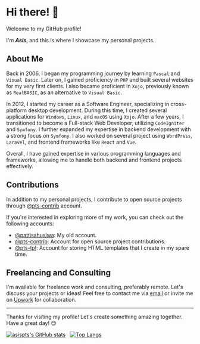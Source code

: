 <img src="https://komarev.com/ghpvc/?username=asispts&label=Visitors&color=0e75b6&style=flat" width="0">

# Hi there! :wave:

Welcome to my GitHub profile!

I'm ***Asis***, and this is where I showcase my personal projects.


## About Me

Back in 2006, I began my programming journey by learning `Pascal` and `Visual Basic`.
Later on, I gained proficiency in `PHP` and built several websites for my very first clients.
I also became proficient in `Xojo`, previously known as `RealBASIC`, as an alternative to `Visual Basic`.

In 2012, I started my career as a Software Engineer, specializing in cross-platform desktop development.
During this time, I created several applications for `Windows`, `Linux`, and `macOS` using `Xojo`.
After a few years, I transitioned to become a Full-stack Web Developer, utilizing `CodeIgniter` and `Symfony`.
I further expanded my expertise in backend development with a strong focus on `Symfony`.
I also worked on several project using `WordPress`, `Laravel`, and frontend frameworks like `React` and `Vue`.

Overall, I have gained expertise in various programming languages and frameworks, allowing me to handle both backend and frontend projects effectively.



## Contributions

In addition to my personal projects, I contribute to open source projects through [@pts-contrib](https://github.com/pts-contrib) account.

If you're interested in exploring more of my work, you can check out the following accounts:
- [@pattisahusiwa](https://github.com/pattisahusiwa): My old account.
- [@pts-contrib](https://github.com/pts-contrib): Account for open source project contributions.
- [@pts-tpl](https://github.com/pts-tpl): Account for storing HTML templates that I create in my spare time.



## Freelancing and Consulting

I'm available for freelance work and consulting, preferably remote. Let's discuss your projects or ideas! Feel free to contact me via [email](mailto:asispts@gmail.com) or invite me on [Upwork](https://www.upwork.com/freelancers/~0166f08c7b943450f3) for collaboration.



---
Thanks for visiting my profile! Let's create something amazing together. Have a great day! 😊


[![asispts's GitHub stats](https://github-readme-stats.vercel.app/api?username=asispts&show_icons=true&theme=transparent)](https://github.com/anuraghazra/github-readme-stats)
&nbsp;
[![Top Langs](https://github-readme-stats.vercel.app/api/top-langs/?username=asispts&theme=transparent&layout=compact)](https://github.com/anuraghazra/github-readme-stats)
